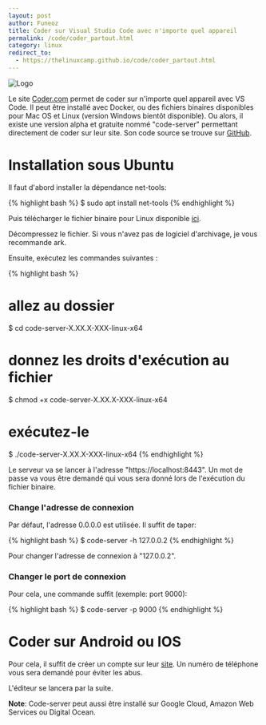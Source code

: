 ```yaml
---
layout: post
author: Funeoz
title: Coder sur Visual Studio Code avec n'importe quel appareil
permalink: /code/coder_partout.html
category: linux
redirect_to:
  - https://thelinuxcamp.github.io/code/coder_partout.html
---
```


![Logo](/techlovers/assets/2019-03-26/image1codercom.png)

Le site [Coder.com](https://coder.com/) permet de coder sur n'importe quel appareil avec VS Code. Il peut être installé avec Docker, ou des fichiers binaires disponibles pour Mac OS et Linux (version Windows bientôt disponible). Ou alors, il existe une version alpha et gratuite nommé "code-server" permettant directement de coder sur leur site. Son code source se trouve sur [GitHub](https://github.com/codercom/code-server). 

# Installation sous Ubuntu

Il faut d'abord installer la dépendance net-tools:

{% highlight bash %}
$ sudo apt install net-tools
{% endhighlight %}

Puis télécharger le fichier binaire pour Linux disponible [ici](https://github.com/codercom/code-server/releases).

Décompressez le fichier. Si vous n'avez pas de logiciel d'archivage, je vous recommande ark.

Ensuite, exécutez les commandes suivantes :

{% highlight bash %}
# allez au dossier
$ cd code-server-X.XX.X-XXX-linux-x64
# donnez les droits d'exécution au fichier
$ chmod +x code-server-X.XX.X-XXX-linux-x64
# exécutez-le
$ ./code-server-X.XX.X-XXX-linux-x64
{% endhighlight %}

Le serveur va se lancer à l'adresse "https://localhost:8443". Un mot de passe va vous être demandé qui vous sera donné lors de l'exécution du fichier binaire. 

### Change l'adresse de connexion

Par défaut, l'adresse 0.0.0.0 est utilisée. Il suffit de taper:

{% highlight bash %}
$ code-server -h 127.0.0.2
{% endhighlight %}

Pour changer l'adresse de connexion à "127.0.0.2".

### Changer le port de connexion 

Pour cela, une commande suffit (exemple: port 9000):

{% highlight bash %}
$ code-server -p 9000
{% endhighlight %}

# Coder sur Android ou IOS

Pour cela, il suffit de créer un compte sur leur [site](https://coder.com).
Un numéro de téléphone vous sera demandé pour éviter les abus.

L'éditeur se lancera par la suite.

**Note**: Code-server peut aussi être installé sur Google Cloud, Amazon Web Services ou Digital Ocean.